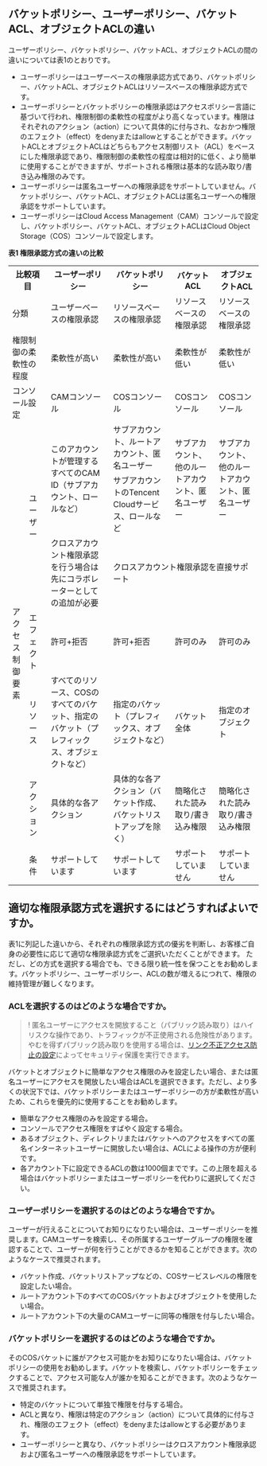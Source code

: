 ## バケットポリシー、ユーザーポリシー、バケットACL、オブジェクトACLの違い
ユーザーポリシー、バケットポリシー、バケットACL、オブジェクトACLの間の違いについては表1のとおりです。
- ユーザーポリシーはユーザーベースの権限承認方式であり、バケットポリシー、バケットACL、オブジェクトACLはリソースベースの権限承認方式です。
- ユーザーポリシーとバケットポリシーの権限承認はアクセスポリシー言語に基づいて行われ、権限制御の柔軟性の程度がより高くなっています。権限はそれぞれのアクション（action）について具体的に付与され、なおかつ権限のエフェクト（effect）をdenyまたはallowとすることができます。バケットACLとオブジェクトACLはどちらもアクセス制御リスト（ACL）をベースにした権限承認であり、権限制御の柔軟性の程度は相対的に低く、より簡単に使用することができますが、サポートされる権限は基本的な読み取り/書き込み権限のみです。
- ユーザーポリシーは匿名ユーザーへの権限承認をサポートしていません。バケットポリシー、バケットACL、オブジェクトACLは匿名ユーザーへの権限承認をサポートしています。
- ユーザーポリシーはCloud Access Management（CAM）コンソールで設定し、バケットポリシー、バケットACL、オブジェクトACLはCloud Object Storage（COS）コンソールで設定します。

**表1 権限承認方式の違いの比較**
<table>
<tr>
<th colspan='2'>比較項目</td>
<th>ユーザーポリシー</td>
<th>バケットポリシー</td>
<th>バケットACL</td>
<th>オブジェクトACL</td>
</tr>
<tr>
<td colspan='2'>分類</td>
<td>ユーザーベースの権限承認</td>
<td>リソースベースの権限承認</td>
<td>リソースベースの権限承認</td>
<td>リソースベースの権限承認</td>
</tr>
<tr>
<td colspan='2'>権限制御の柔軟性の程度</td>
<td>柔軟性が高い</td>
<td>柔軟性が高い</td>
<td>柔軟性が低い</td>
<td>柔軟性が低い</td>
</tr>
<tr>
<td colspan='2'>コンソール設定</td>
<td>CAMコンソール</td>
<td>COSコンソール</td>
<td>COSコンソール</td>
<td>COSコンソール</td>
</tr>
<tr>
<td rowspan='7'>ア<br>ク<br>セ<br>ス<br>制<br>御<br>要<br>素</td>
<td rowspan='3'>ユーザー</td>
<td rowspan='2'>このアカウントが管理するすべてのCAM ID（サブアカウント、ロールなど）</td>
<td>サブアカウント、ルートアカウント、匿名ユーザー</td>
<td rowspan='2'>サブアカウント、他のルートアカウント、匿名ユーザー</td>
<td rowspan='2'>サブアカウント、他のルートアカウント、匿名ユーザー</td>
</tr>
<tr>
<td>サブアカウントのTencent Cloudサービス、ロールなど</td>
</tr>
<tr>
<td>クロスアカウント権限承認を行う場合は先にコラボレーターとしての追加が必要</td>
<td colspan='3' class='x21'>クロスアカウント権限承認を直接サポート</td>
</tr>
<tr>
<td>エフェクト</td>
<td>許可+拒否</td>
<td>許可+拒否</td>
<td>許可のみ</td>
<td>許可のみ</td>
</tr>
<tr>
<td>リソース</td>
<td>すべてのリソース、COSのすべてのバケット、指定のバケット（プレフィックス、オブジェクトなど）</td>
<td>指定のバケット（プレフィックス、オブジェクトなど）</td>
<td>バケット全体</td>
<td>指定のオブジェクト</td>
</tr>
<tr>
<td>アクション</td>
<td>具体的な各アクション</td>
<td>具体的な各アクション（バケット作成、バケットリストアップを除く）</td>
<td>簡略化された読み取り/書き込み権限</td>
<td>簡略化された読み取り/書き込み権限</td>
</tr>
<tr>
<td>条件</td>
<td>サポートしています</td>
<td>サポートしています</td>
<td>サポートしていません</td>
<td>サポートしていません</td>
</tr>
</table>

## 適切な権限承認方式を選択するにはどうすればよいですか。
表1に列記した違いから、それぞれの権限承認方式の優劣を判断し、お客様ご自身の必要性に応じて適切な権限承認方式をご選択いただくことができます。
ただし、どの方式を選択する場合でも、できる限り統一性を保つことをお勧めします。バケットポリシー、ユーザーポリシー、ACLの数が増えるにつれて、権限の維持管理が難しくなります。

### ACLを選択するのはどのような場合ですか。

>! 匿名ユーザーにアクセスを開放すること（パブリック読み取り）はハイリスクな操作であり、トラフィックが不正使用される危険性があります。やむを得ずパブリック読み取りを使用する場合は、[リンク不正アクセス防止の設定](https://intl.cloud.tencent.com/document/product/436/13319)によってセキュリティ保護を実行できます。
>

バケットとオブジェクトに簡単なアクセス権限のみを設定したい場合、または匿名ユーザーにアクセスを開放したい場合はACLを選択できます。ただし、より多くの状況下では、バケットポリシーまたはユーザーポリシーの方が柔軟性が高いため、これらを優先的に使用することをお勧めします。
- 簡単なアクセス権限のみを設定する場合。
- コンソールでアクセス権限をすばやく設定する場合。
- あるオブジェクト、ディレクトリまたはバケットへのアクセスをすべての匿名インターネットユーザーに開放したい場合は、ACLによる操作の方が便利です。
- 各アカウント下に設定できるACLの数は1000個までです。この上限を超える場合はバケットポリシーまたはユーザーポリシーを代わりに選択してください。

### ユーザーポリシーを選択するのはどのような場合ですか。

ユーザーが行えることについてお知りになりたい場合は、ユーザーポリシーを推奨します。CAMユーザーを検索し、その所属するユーザーグループの権限を確認することで、ユーザーが何を行うことができるかを知ることができます。次のようなケースで推奨されます。
- バケット作成、バケットリストアップなどの、COSサービスレベルの権限を設定したい場合。
- ルートアカウント下のすべてのCOSバケットおよびオブジェクトを使用したい場合。
- ルートアカウント下の大量のCAMユーザーに同等の権限を付与したい場合。

### バケットポリシーを選択するのはどのような場合ですか。

そのCOSバケットに誰がアクセス可能かをお知りになりたい場合は、バケットポリシーの使用をお勧めします。バケットを検索し、バケットポリシーをチェックすることで、アクセス可能な人が誰かを知ることができます。次のようなケースで推奨されます。
- 特定のバケットについて単独で権限を付与する場合。
- ACLと異なり、権限は特定のアクション（action）について具体的に付与され、権限のエフェクト（effect）をdenyまたはallowとする必要があります。
- ユーザーポリシーと異なり、バケットポリシーはクロスアカウント権限承認および匿名ユーザーへの権限承認をサポートしています。
